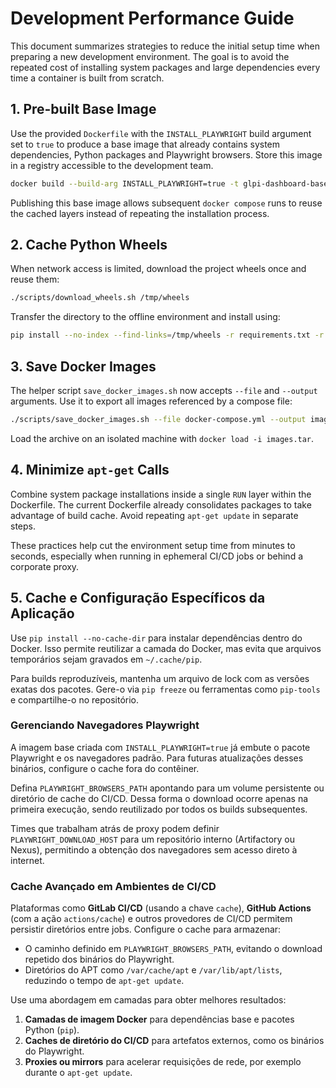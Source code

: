 # Development Performance Guide

This document summarizes strategies to reduce the initial setup time when preparing a new development environment. The goal is to avoid the repeated cost of installing system packages and large dependencies every time a container is built from scratch.

## 1. Pre-built Base Image

Use the provided `Dockerfile` with the `INSTALL_PLAYWRIGHT` build argument set to `true` to produce a base image that already contains system dependencies, Python packages and Playwright browsers. Store this image in a registry accessible to the development team.

```bash
docker build --build-arg INSTALL_PLAYWRIGHT=true -t glpi-dashboard-base -f Dockerfile .
```

Publishing this base image allows subsequent `docker compose` runs to reuse the cached layers instead of repeating the installation process.

## 2. Cache Python Wheels

When network access is limited, download the project wheels once and reuse them:

```bash
./scripts/download_wheels.sh /tmp/wheels
```

Transfer the directory to the offline environment and install using:

```bash
pip install --no-index --find-links=/tmp/wheels -r requirements.txt -r requirements-dev.txt
```

## 3. Save Docker Images

The helper script `save_docker_images.sh` now accepts `--file` and `--output` arguments. Use it to export all images referenced by a compose file:

```bash
./scripts/save_docker_images.sh --file docker-compose.yml --output images.tar
```

Load the archive on an isolated machine with `docker load -i images.tar`.

## 4. Minimize `apt-get` Calls

Combine system package installations inside a single `RUN` layer within the Dockerfile. The current Dockerfile already consolidates packages to take advantage of build cache. Avoid repeating `apt-get update` in separate steps.

These practices help cut the environment setup time from minutes to seconds, especially when running in ephemeral CI/CD jobs or behind a corporate proxy.

## 5. Cache e Configuração Específicos da Aplicação

Use `pip install --no-cache-dir` para instalar dependências dentro do Docker. Isso permite reutilizar a camada do Docker, mas evita que arquivos temporários sejam gravados em `~/.cache/pip`.

Para builds reproduzíveis, mantenha um arquivo de lock com as versões exatas dos pacotes. Gere-o via `pip freeze` ou ferramentas como `pip-tools` e compartilhe-o no repositório.

### Gerenciando Navegadores Playwright

A imagem base criada com `INSTALL_PLAYWRIGHT=true` já embute o pacote Playwright e os navegadores padrão. Para futuras atualizações desses binários, configure o cache fora do contêiner.

Defina `PLAYWRIGHT_BROWSERS_PATH` apontando para um volume persistente ou diretório de cache do CI/CD. Dessa forma o download ocorre apenas na primeira execução, sendo reutilizado por todos os builds subsequentes.

Times que trabalham atrás de proxy podem definir `PLAYWRIGHT_DOWNLOAD_HOST` para um repositório interno (Artifactory ou Nexus), permitindo a obtenção dos navegadores sem acesso direto à internet.

### Cache Avançado em Ambientes de CI/CD

Plataformas como **GitLab CI/CD** (usando a chave `cache`), **GitHub Actions** (com a ação `actions/cache`) e outros provedores de CI/CD permitem persistir diretórios entre jobs. Configure o cache para armazenar:

- O caminho definido em `PLAYWRIGHT_BROWSERS_PATH`, evitando o download repetido dos binários do Playwright.
- Diretórios do APT como `/var/cache/apt` e `/var/lib/apt/lists`, reduzindo o tempo de `apt-get update`.

Use uma abordagem em camadas para obter melhores resultados:

1. **Camadas de imagem Docker** para dependências base e pacotes Python (`pip`).
2. **Caches de diretório do CI/CD** para artefatos externos, como os binários do Playwright.
3. **Proxies ou mirrors** para acelerar requisições de rede, por exemplo durante o `apt-get update`.
